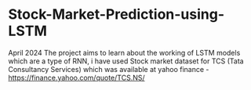 # Stock-Market-Prediction-using-LSTM
April 2024
The project aims to learn about the working of LSTM models which are a type of RNN, i have used Stock market dataset for TCS (Tata Consultancy Services) which was available at yahoo finance - https://finance.yahoo.com/quote/TCS.NS/
